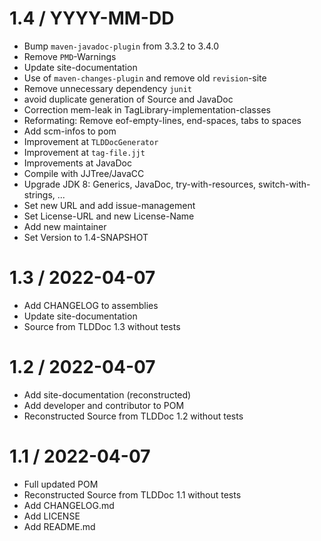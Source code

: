 # 1.4 / YYYY-MM-DD

* Bump `maven-javadoc-plugin` from 3.3.2 to 3.4.0
* Remove `PMD`-Warnings
* Update site-documentation
* Use of `maven-changes-plugin` and remove old `revision`-site
* Remove unnecessary dependency `junit`
* avoid duplicate generation of Source and JavaDoc
* Correction mem-leak in TagLibrary-implementation-classes
* Reformating: Remove eof-empty-lines, end-spaces, tabs to spaces
* Add scm-infos to pom
* Improvement at `TLDDocGenerator`
* Improvement at `tag-file.jjt`
* Improvements at JavaDoc
* Compile with JJTree/JavaCC
* Upgrade JDK 8: Generics, JavaDoc, try-with-resources, switch-with-strings, ...
* Set new URL and add issue-management
* Set License-URL and new License-Name
* Add new maintainer
* Set Version to 1.4-SNAPSHOT

# 1.3 / 2022-04-07

* Add CHANGELOG to assemblies
* Update site-documentation
* Source from TLDDoc 1.3 without tests

# 1.2 / 2022-04-07

* Add site-documentation (reconstructed)
* Add developer and contributor to POM
* Reconstructed Source from TLDDoc 1.2 without tests

# 1.1 / 2022-04-07

* Full updated POM
* Reconstructed Source from TLDDoc 1.1 without tests
* Add CHANGELOG.md
* Add LICENSE
* Add README.md